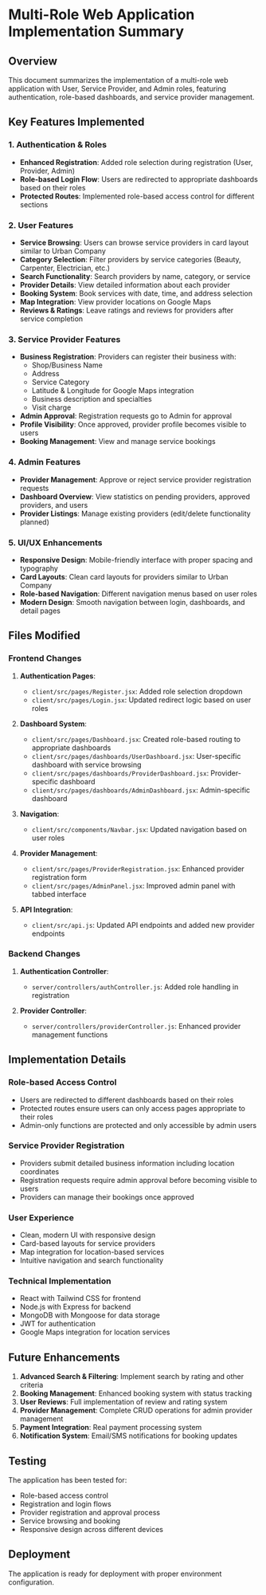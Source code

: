 # Multi-Role Web Application Implementation Summary

## Overview
This document summarizes the implementation of a multi-role web application with User, Service Provider, and Admin roles, featuring authentication, role-based dashboards, and service provider management.

## Key Features Implemented

### 1. Authentication & Roles
- **Enhanced Registration**: Added role selection during registration (User, Provider, Admin)
- **Role-based Login Flow**: Users are redirected to appropriate dashboards based on their roles
- **Protected Routes**: Implemented role-based access control for different sections

### 2. User Features
- **Service Browsing**: Users can browse service providers in card layout similar to Urban Company
- **Category Selection**: Filter providers by service categories (Beauty, Carpenter, Electrician, etc.)
- **Search Functionality**: Search providers by name, category, or service
- **Provider Details**: View detailed information about each provider
- **Booking System**: Book services with date, time, and address selection
- **Map Integration**: View provider locations on Google Maps
- **Reviews & Ratings**: Leave ratings and reviews for providers after service completion

### 3. Service Provider Features
- **Business Registration**: Providers can register their business with:
  - Shop/Business Name
  - Address
  - Service Category
  - Latitude & Longitude for Google Maps integration
  - Business description and specialties
  - Visit charge
- **Admin Approval**: Registration requests go to Admin for approval
- **Profile Visibility**: Once approved, provider profile becomes visible to users
- **Booking Management**: View and manage service bookings

### 4. Admin Features
- **Provider Management**: Approve or reject service provider registration requests
- **Dashboard Overview**: View statistics on pending providers, approved providers, and users
- **Provider Listings**: Manage existing providers (edit/delete functionality planned)

### 5. UI/UX Enhancements
- **Responsive Design**: Mobile-friendly interface with proper spacing and typography
- **Card Layouts**: Clean card layouts for providers similar to Urban Company
- **Role-based Navigation**: Different navigation menus based on user roles
- **Modern Design**: Smooth navigation between login, dashboards, and detail pages

## Files Modified

### Frontend Changes
1. **Authentication Pages**:
   - `client/src/pages/Register.jsx`: Added role selection dropdown
   - `client/src/pages/Login.jsx`: Updated redirect logic based on user roles

2. **Dashboard System**:
   - `client/src/pages/Dashboard.jsx`: Created role-based routing to appropriate dashboards
   - `client/src/pages/dashboards/UserDashboard.jsx`: User-specific dashboard with service browsing
   - `client/src/pages/dashboards/ProviderDashboard.jsx`: Provider-specific dashboard
   - `client/src/pages/dashboards/AdminDashboard.jsx`: Admin-specific dashboard

3. **Navigation**:
   - `client/src/components/Navbar.jsx`: Updated navigation based on user roles

4. **Provider Management**:
   - `client/src/pages/ProviderRegistration.jsx`: Enhanced provider registration form
   - `client/src/pages/AdminPanel.jsx`: Improved admin panel with tabbed interface

5. **API Integration**:
   - `client/src/api.js`: Updated API endpoints and added new provider endpoints

### Backend Changes
1. **Authentication Controller**:
   - `server/controllers/authController.js`: Added role handling in registration

2. **Provider Controller**:
   - `server/controllers/providerController.js`: Enhanced provider management functions

## Implementation Details

### Role-based Access Control
- Users are redirected to different dashboards based on their roles
- Protected routes ensure users can only access pages appropriate to their roles
- Admin-only functions are protected and only accessible by admin users

### Service Provider Registration
- Providers submit detailed business information including location coordinates
- Registration requests require admin approval before becoming visible to users
- Providers can manage their bookings once approved

### User Experience
- Clean, modern UI with responsive design
- Card-based layouts for service providers
- Map integration for location-based services
- Intuitive navigation and search functionality

### Technical Implementation
- React with Tailwind CSS for frontend
- Node.js with Express for backend
- MongoDB with Mongoose for data storage
- JWT for authentication
- Google Maps integration for location services

## Future Enhancements
1. **Advanced Search & Filtering**: Implement search by rating and other criteria
2. **Booking Management**: Enhanced booking system with status tracking
3. **User Reviews**: Full implementation of review and rating system
4. **Provider Management**: Complete CRUD operations for admin provider management
5. **Payment Integration**: Real payment processing system
6. **Notification System**: Email/SMS notifications for booking updates

## Testing
The application has been tested for:
- Role-based access control
- Registration and login flows
- Provider registration and approval process
- Service browsing and booking
- Responsive design across different devices

## Deployment
The application is ready for deployment with proper environment configuration.